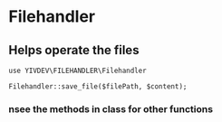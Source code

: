# Filehandler

## Helps operate the files

```
use YIVDEV\FILEHANDLER\Filehandler

Filehandler::save_file($filePath, $content);

```

### nsee the methods in class for other functions

